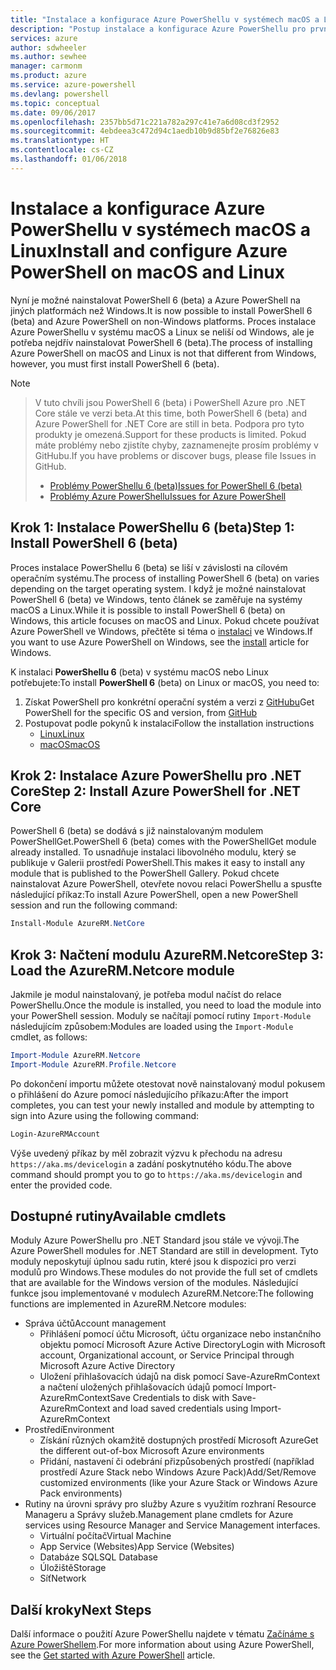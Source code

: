 ```yaml
---
title: "Instalace a konfigurace Azure PowerShellu v systémech macOS a Linux | Dokumentace Microsoftu"
description: "Postup instalace a konfigurace Azure PowerShellu pro první použití v systému macOS nebo Linux"
services: azure
author: sdwheeler
ms.author: sewhee
manager: carmonm
ms.product: azure
ms.service: azure-powershell
ms.devlang: powershell
ms.topic: conceptual
ms.date: 09/06/2017
ms.openlocfilehash: 2357bb5d71c221a782a297c41e7a6d08cd3f2952
ms.sourcegitcommit: 4ebdeea3c472d94c1aedb10b9d85bf2e76826e83
ms.translationtype: HT
ms.contentlocale: cs-CZ
ms.lasthandoff: 01/06/2018
---
```

# <a name="install-and-configure-azure-powershell-on-macos-and-linux"></a><span data-ttu-id="88a8a-103">Instalace a konfigurace Azure PowerShellu v systémech macOS a Linux</span><span class="sxs-lookup"><span data-stu-id="88a8a-103">Install and configure Azure PowerShell on macOS and Linux</span></span>

<span data-ttu-id="88a8a-104">Nyní je možné nainstalovat PowerShell 6 (beta) a Azure PowerShell na jiných platformách než Windows.</span><span class="sxs-lookup"><span data-stu-id="88a8a-104">It is now possible to install PowerShell 6 (beta) and Azure PowerShell on non-Windows platforms.</span></span>
<span data-ttu-id="88a8a-105">Proces instalace Azure PowerShellu v systému macOS a Linux se neliší od Windows, ale je potřeba nejdřív nainstalovat PowerShell 6 (beta).</span><span class="sxs-lookup"><span data-stu-id="88a8a-105">The process of installing Azure PowerShell on macOS and Linux is not that different from Windows, however, you must first install PowerShell 6 (beta).</span></span>

> [!NOTE]

> <span data-ttu-id="88a8a-106">V tuto chvíli jsou PowerShell 6 (beta) i PowerShell Azure pro .NET Core stále ve verzi beta.</span><span class="sxs-lookup"><span data-stu-id="88a8a-106">At this time, both PowerShell 6 (beta) and Azure PowerShell for .NET Core are still in beta.</span></span>
> <span data-ttu-id="88a8a-107">Podpora pro tyto produkty je omezená.</span><span class="sxs-lookup"><span data-stu-id="88a8a-107">Support for these products is limited.</span></span> <span data-ttu-id="88a8a-108">Pokud máte problémy nebo zjistíte chyby, zaznamenejte prosím problémy v GitHubu.</span><span class="sxs-lookup"><span data-stu-id="88a8a-108">If you have problems or discover bugs, please file Issues in GitHub.</span></span>
>
> * [<span data-ttu-id="88a8a-109">Problémy PowerShellu 6 (beta)</span><span class="sxs-lookup"><span data-stu-id="88a8a-109">Issues for PowerShell 6 (beta)</span></span>](https://github.com/PowerShell/PowerShell/issues)
> * [<span data-ttu-id="88a8a-110">Problémy Azure PowerShellu</span><span class="sxs-lookup"><span data-stu-id="88a8a-110">Issues for Azure PowerShell</span></span>](https://github.com/azure/azure-docs-powershell/issues)

## <a name="step-1-install-powershell-6-beta"></a><span data-ttu-id="88a8a-111">Krok 1: Instalace PowerShellu 6 (beta)</span><span class="sxs-lookup"><span data-stu-id="88a8a-111">Step 1: Install PowerShell 6 (beta)</span></span>

<span data-ttu-id="88a8a-112">Proces instalace PowerShellu 6 (beta) se liší v závislosti na cílovém operačním systému.</span><span class="sxs-lookup"><span data-stu-id="88a8a-112">The process of installing PowerShell 6 (beta) on varies depending on the target operating system.</span></span>
<span data-ttu-id="88a8a-113">I když je možné nainstalovat PowerShell 6 (beta) ve Windows, tento článek se zaměřuje na systémy macOS a Linux.</span><span class="sxs-lookup"><span data-stu-id="88a8a-113">While it is possible to install PowerShell 6 (beta) on Windows, this article focuses on macOS and Linux.</span></span> <span data-ttu-id="88a8a-114">Pokud chcete používat Azure PowerShell ve Windows, přečtěte si téma o [instalaci](./install-azurerm-ps.md) ve Windows.</span><span class="sxs-lookup"><span data-stu-id="88a8a-114">If you want to use Azure PowerShell on Windows, see the [install](./install-azurerm-ps.md) article for Windows.</span></span>

<span data-ttu-id="88a8a-115">K instalaci **PowerShellu 6** (beta) v systému macOS nebo Linux potřebujete:</span><span class="sxs-lookup"><span data-stu-id="88a8a-115">To install **PowerShell 6** (beta) on Linux or macOS, you need to:</span></span>

1. <span data-ttu-id="88a8a-116">Získat PowerShell pro konkrétní operační systém a verzi z [GitHubu](https://github.com/powershell/powershell#get-powershell)</span><span class="sxs-lookup"><span data-stu-id="88a8a-116">Get PowerShell for the specific OS and version, from [GitHub](https://github.com/powershell/powershell#get-powershell)</span></span>
2. <span data-ttu-id="88a8a-117">Postupovat podle pokynů k instalaci</span><span class="sxs-lookup"><span data-stu-id="88a8a-117">Follow the installation instructions</span></span>
   - [<span data-ttu-id="88a8a-118">Linux</span><span class="sxs-lookup"><span data-stu-id="88a8a-118">Linux</span></span>](https://github.com/PowerShell/PowerShell/blob/master/docs/installation/linux.md)
   - [<span data-ttu-id="88a8a-119">macOS</span><span class="sxs-lookup"><span data-stu-id="88a8a-119">macOS</span></span>](https://github.com/PowerShell/PowerShell/blob/master/docs/installation/linux.md#macos-1012)

## <a name="step-2-install-azure-powershell-for-net-core"></a><span data-ttu-id="88a8a-120">Krok 2: Instalace Azure PowerShellu pro .NET Core</span><span class="sxs-lookup"><span data-stu-id="88a8a-120">Step 2: Install Azure PowerShell for .NET Core</span></span>

<span data-ttu-id="88a8a-121">PowerShell 6 (beta) se dodává s již nainstalovaným modulem PowerShellGet.</span><span class="sxs-lookup"><span data-stu-id="88a8a-121">PowerShell 6 (beta) comes with the PowerShellGet module already installed.</span></span> <span data-ttu-id="88a8a-122">To usnadňuje instalaci libovolného modulu, který se publikuje v Galerii prostředí PowerShell.</span><span class="sxs-lookup"><span data-stu-id="88a8a-122">This makes it easy to install any module that is published to the PowerShell Gallery.</span></span> <span data-ttu-id="88a8a-123">Pokud chcete nainstalovat Azure PowerShell, otevřete novou relaci PowerShellu a spusťte následující příkaz:</span><span class="sxs-lookup"><span data-stu-id="88a8a-123">To install Azure PowerShell, open a new PowerShell session and run the following command:</span></span>

```powershell
Install-Module AzureRM.NetCore
```

## <a name="step-3-load-the-azurermnetcore-module"></a><span data-ttu-id="88a8a-124">Krok 3: Načtení modulu AzureRM.Netcore</span><span class="sxs-lookup"><span data-stu-id="88a8a-124">Step 3: Load the AzureRM.Netcore module</span></span>

<span data-ttu-id="88a8a-125">Jakmile je modul nainstalovaný, je potřeba modul načíst do relace PowerShellu.</span><span class="sxs-lookup"><span data-stu-id="88a8a-125">Once the module is installed, you need to load the module into your PowerShell session.</span></span> <span data-ttu-id="88a8a-126">Moduly se načítají pomocí rutiny `Import-Module` následujícím způsobem:</span><span class="sxs-lookup"><span data-stu-id="88a8a-126">Modules are loaded using the `Import-Module` cmdlet, as follows:</span></span>

```powershell
Import-Module AzureRM.Netcore
Import-Module AzureRM.Profile.Netcore
```

<span data-ttu-id="88a8a-127">Po dokončení importu můžete otestovat nově nainstalovaný modul pokusem o přihlášení do Azure pomocí následujícího příkazu:</span><span class="sxs-lookup"><span data-stu-id="88a8a-127">After the import completes, you can test your newly installed and module by attempting to sign into Azure using the following command:</span></span>

```powershell
Login-AzureRMAccount
```

<span data-ttu-id="88a8a-128">Výše uvedený příkaz by měl zobrazit výzvu k přechodu na adresu `https://aka.ms/devicelogin` a zadání poskytnutého kódu.</span><span class="sxs-lookup"><span data-stu-id="88a8a-128">The above command should prompt you to go to `https://aka.ms/devicelogin` and enter the provided code.</span></span>

## <a name="available-cmdlets"></a><span data-ttu-id="88a8a-129">Dostupné rutiny</span><span class="sxs-lookup"><span data-stu-id="88a8a-129">Available cmdlets</span></span>

<span data-ttu-id="88a8a-130">Moduly Azure PowerShellu pro .NET Standard jsou stále ve vývoji.</span><span class="sxs-lookup"><span data-stu-id="88a8a-130">The Azure PowerShell modules for .NET Standard are still in development.</span></span> <span data-ttu-id="88a8a-131">Tyto moduly neposkytují úplnou sadu rutin, které jsou k dispozici pro verzi modulů pro Windows.</span><span class="sxs-lookup"><span data-stu-id="88a8a-131">These modules do not provide the full set of cmdlets that are available for the Windows version of the modules.</span></span> <span data-ttu-id="88a8a-132">Následující funkce jsou implementované v modulech AzureRM.Netcore:</span><span class="sxs-lookup"><span data-stu-id="88a8a-132">The following functions are implemented in AzureRM.Netcore modules:</span></span>

* <span data-ttu-id="88a8a-133">Správa účtů</span><span class="sxs-lookup"><span data-stu-id="88a8a-133">Account management</span></span>
  - <span data-ttu-id="88a8a-134">Přihlášení pomocí účtu Microsoft, účtu organizace nebo instančního objektu pomocí Microsoft Azure Active Directory</span><span class="sxs-lookup"><span data-stu-id="88a8a-134">Login with Microsoft account, Organizational account, or Service Principal through Microsoft Azure Active Directory</span></span>
  - <span data-ttu-id="88a8a-135">Uložení přihlašovacích údajů na disk pomocí Save-AzureRmContext a načtení uložených přihlašovacích údajů pomocí Import-AzureRmContext</span><span class="sxs-lookup"><span data-stu-id="88a8a-135">Save Credentials to disk with Save-AzureRmContext and load saved credentials using Import-AzureRmContext</span></span>
* <span data-ttu-id="88a8a-136">Prostředí</span><span class="sxs-lookup"><span data-stu-id="88a8a-136">Environment</span></span>
  - <span data-ttu-id="88a8a-137">Získání různých okamžitě dostupných prostředí Microsoft Azure</span><span class="sxs-lookup"><span data-stu-id="88a8a-137">Get the different out-of-box Microsoft Azure environments</span></span>
  - <span data-ttu-id="88a8a-138">Přidání, nastavení či odebrání přizpůsobených prostředí (například prostředí Azure Stack nebo Windows Azure Pack)</span><span class="sxs-lookup"><span data-stu-id="88a8a-138">Add/Set/Remove customized environments (like your Azure Stack or Windows Azure Pack environments)</span></span>
* <span data-ttu-id="88a8a-139">Rutiny na úrovni správy pro služby Azure s využitím rozhraní Resource Manageru a Správy služeb.</span><span class="sxs-lookup"><span data-stu-id="88a8a-139">Management plane cmdlets for Azure services using Resource Manager and Service Management interfaces.</span></span>
  - <span data-ttu-id="88a8a-140">Virtuální počítač</span><span class="sxs-lookup"><span data-stu-id="88a8a-140">Virtual Machine</span></span>
  - <span data-ttu-id="88a8a-141">App Service (Websites)</span><span class="sxs-lookup"><span data-stu-id="88a8a-141">App Service (Websites)</span></span>
  - <span data-ttu-id="88a8a-142">Databáze SQL</span><span class="sxs-lookup"><span data-stu-id="88a8a-142">SQL Database</span></span>
  - <span data-ttu-id="88a8a-143">Úložiště</span><span class="sxs-lookup"><span data-stu-id="88a8a-143">Storage</span></span>
  - <span data-ttu-id="88a8a-144">Síť</span><span class="sxs-lookup"><span data-stu-id="88a8a-144">Network</span></span>

## <a name="next-steps"></a><span data-ttu-id="88a8a-145">Další kroky</span><span class="sxs-lookup"><span data-stu-id="88a8a-145">Next Steps</span></span>

<span data-ttu-id="88a8a-146">Další informace o použití Azure PowerShellu najdete v tématu [Začínáme s Azure PowerShellem](get-started-azureps.md).</span><span class="sxs-lookup"><span data-stu-id="88a8a-146">For more information about using Azure PowerShell, see the [Get started with Azure PowerShell](get-started-azureps.md) article.</span></span>
